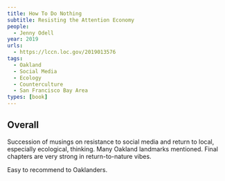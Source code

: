 ```yaml
---
title: How To Do Nothing
subtitle: Resisting the Attention Economy
people:
  - Jenny Odell
year: 2019
urls:
  - https://lccn.loc.gov/2019013576
tags:
  - Oakland
  - Social Media
  - Ecology
  - Counterculture
  - San Francisco Bay Area
types: [book]
---
```


## Overall

Succession of musings on resistance to social media and return to local, especially ecological, thinking.  Many Oakland landmarks mentioned.  Final chapters are very strong in return-to-nature vibes.

Easy to recommend to Oaklanders.
